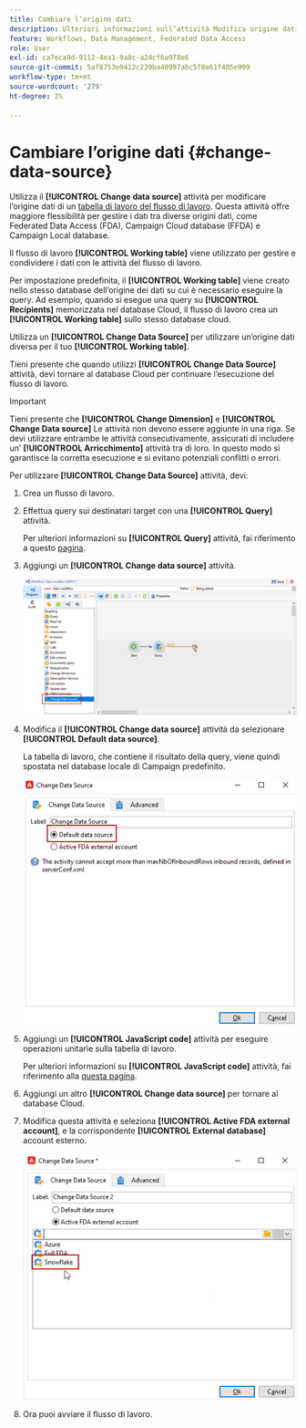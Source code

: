 ```yaml
---
title: Cambiare l’origine dati
description: Ulteriori informazioni sull’attività Modifica origine dati
feature: Workflows, Data Management, Federated Data Access
role: User
exl-id: ca7eca9d-9112-4ea1-9a0c-a24cf6a978e6
source-git-commit: 5af8753e9412c239ba40997abc5f8e61f405e999
workflow-type: tm+mt
source-wordcount: '279'
ht-degree: 2%

---
```


# Cambiare l’origine dati {#change-data-source}

Utilizza il **[!UICONTROL Change data source]** attività per modificare l’origine dati di un [tabella di lavoro del flusso di lavoro](use-workflow-data.md#workflow-temporary-work-table). Questa attività offre maggiore flessibilità per gestire i dati tra diverse origini dati, come Federated Data Access (FDA), Campaign Cloud database (FFDA) e Campaign Local database.

Il flusso di lavoro **[!UICONTROL Working table]** viene utilizzato per gestire e condividere i dati con le attività del flusso di lavoro.

Per impostazione predefinita, il **[!UICONTROL Working table]** viene creato nello stesso database dell’origine dei dati su cui è necessario eseguire la query.
Ad esempio, quando si esegue una query su **[!UICONTROL Recipients]** memorizzata nel database Cloud, il flusso di lavoro crea un **[!UICONTROL Working table]** sullo stesso database cloud.

Utilizza un **[!UICONTROL Change Data Source]** per utilizzare un’origine dati diversa per il tuo **[!UICONTROL Working table]**.

Tieni presente che quando utilizzi **[!UICONTROL Change Data Source]** attività, devi tornare al database Cloud per continuare l’esecuzione del flusso di lavoro.

>[!IMPORTANT]
>
>Tieni presente che **[!UICONTROL Change Dimension]** e **[!UICONTROL Change Data source]** Le attività non devono essere aggiunte in una riga. Se devi utilizzare entrambe le attività consecutivamente, assicurati di includere un’ **[!UICONTROOL Arricchimento]** attività tra di loro. In questo modo si garantisce la corretta esecuzione e si evitano potenziali conflitti o errori.

Per utilizzare **[!UICONTROL Change Data Source]** attività, devi:

1. Crea un flusso di lavoro.

1. Effettua query sui destinatari target con una **[!UICONTROL Query]** attività.

   Per ulteriori informazioni su **[!UICONTROL Query]** attività, fai riferimento a questo [pagina](query.md#create-a-query).

1. Aggiungi un **[!UICONTROL Change data source]** attività.

   ![](assets/change-data-source.png)

1. Modifica il **[!UICONTROL Change data source]** attività da selezionare **[!UICONTROL Default data source]**.

   La tabella di lavoro, che contiene il risultato della query, viene quindi spostata nel database locale di Campaign predefinito.

   ![](assets/change-data-source_2.png)

1. Aggiungi un **[!UICONTROL JavaScript code]** attività per eseguire operazioni unitarie sulla tabella di lavoro.

   Per ulteriori informazioni su **[!UICONTROL JavaScript code]** attività, fai riferimento alla [questa pagina](sql-code-and-javascript-code.md#javascript-code).

1. Aggiungi un altro **[!UICONTROL Change data source]** per tornare al database Cloud.

1. Modifica questa attività e seleziona **[!UICONTROL Active FDA external account]**, e la corrispondente **[!UICONTROL External database]** account esterno.

   ![](assets/change-data-source_3.png)

1. Ora puoi avviare il flusso di lavoro.
